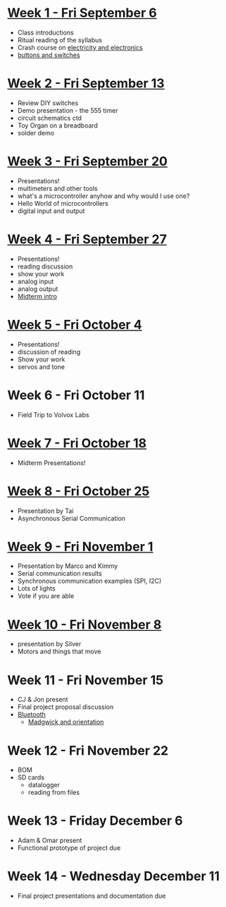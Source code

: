 # [Week 1 - Fri September 6](week1.md)
* Class introductions
* Ritual reading of the syllabus
* Crash course on [electricity and electronics](week1/notes.md)
* [buttons and switches](week3/switches.md)

# [Week 2 - Fri September 13](week2/main.md)
* Review DIY switches
* Demo presentation - the 555 timer
* circuit schematics ctd
* Toy Organ on a breadboard
* solder demo 

# [Week 3 - Fri September 20](week3/main.md)
* Presentations!
* multimeters and other tools
* what's a microcontroller anyhow and why would I use one?
* Hello World of microcontrollers
* digital input and output

# [Week 4 - Fri September 27](week4/main.md)
* Presentations!
* reading discussion
* show your work
* analog input
* analog output
* [Midterm intro](midterm.md)

# [Week 5 - Fri October 4](week5/main.md)
* Presentations!
* discussion of reading
* Show your work
* servos and tone

# Week 6 - Fri October 11
* Field Trip to Volvox Labs

# [Week 7 - Fri October 18](week6/main.md)
* Midterm Presentations!
 
# [Week 8 - Fri October 25](week7/main.md)
* Presentation by Tai
* Asynchronous Serial Communication

# [Week 9 - Fri November 1](week9/main.md)
* Presentation by Marco and Kimmy
* Serial communication results
* Synchronous communication examples (SPI, I2C)
* Lots of lights
* Vote if you are able
 
# [Week 10 - Fri November 8](week10/main.md)
* presentation by Silver
* Motors and things that move

# Week 11 - Fri November 15
* CJ & Jon present
* Final project proposal discussion
* [Bluetooth](https://wp.nyu.edu/electronics/bluetooth-with-ble/)
  * [Madgwick and orientation](https://editor.p5js.org/shfitz/sketches/mWayLHaLX)

# Week 12 - Fri November 22 
* BOM
* SD cards
  * datalogger
  * reading from files

# Week 13 - Friday December 6
* Adam & Omar present
* Functional prototype of project due

# Week 14 - Wednesday December 11
* Final project presentations and documentation due